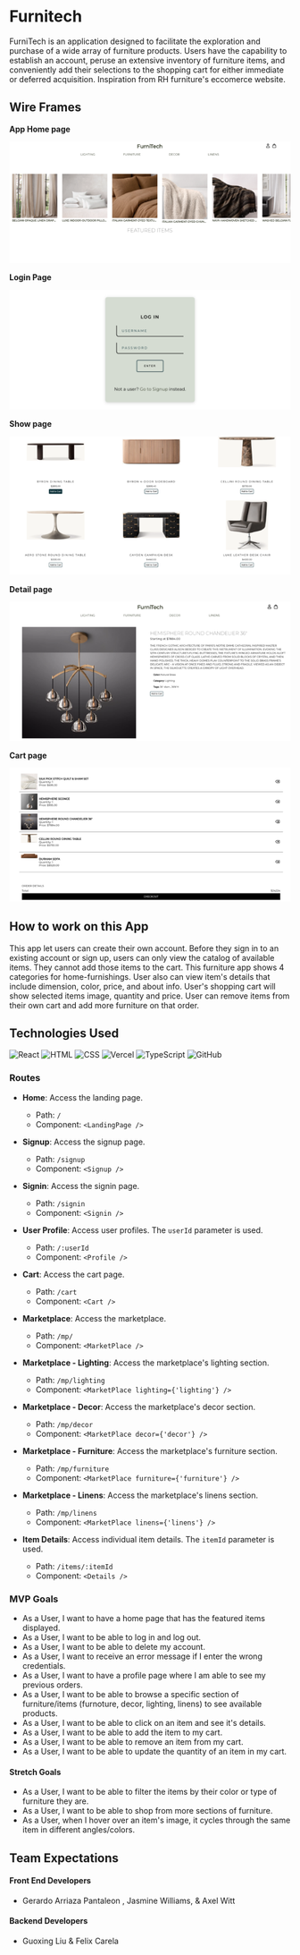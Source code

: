 
# Furnitech

FurniTech is an application designed to facilitate the exploration and purchase of a wide array of furniture products. Users have the capability to establish an account, peruse an extensive inventory of furniture items, and conveniently add their selections to the shopping cart for either immediate or deferred acquisition. Inspiration from RH furniture's eccomerce website.

## Wire Frames

**App Home page**

![image](<Homepage.png>)

**Login Page**

![image](<Loginpage.png>)

**Show page**

![image](<Showpage.png>)

**Detail page**

![image](<Detailpage.png>)

**Cart page**

![image](<Cart.png>)

## How to work on this App
This app let users can create their own account. Before they sign in to an existing account or sign up, users can only view the catalog of available items. They cannot add those items to the cart. This furniture app shows 4 categories  for home-furnishings. User also can view item's details that include dimension, color, price, and about info. User's shopping cart will show selected items image, quantity and price. User can remove items from their own cart and add more furniture on that order.

## Technologies Used


![React](https://img.shields.io/badge/react-%2320232a.svg?style=for-the-badge&logo=react&logoColor=%2361DAFB)
![HTML](https://img.shields.io/badge/html5-%23E34F26.svg?style=for-the-badge&logo=html5&logoColor=white)
![CSS](https://img.shields.io/badge/css3-%231572B6.svg?style=for-the-badge&logo=css3&logoColor=white)
![Vercel](https://img.shields.io/badge/vercel-%23000000.svg?style=for-the-badge&logo=vercel&logoColor=white)
![TypeScript](https://img.shields.io/badge/typescript-%23007ACC.svg?style=for-the-badge&logo=typescript&logoColor=white)
![GitHub](https://img.shields.io/badge/github-%23121011.svg?style=for-the-badge&logo=github&logoColor=white)

### Routes

- **Home**: Access the landing page.
  - Path: `/`
  - Component: `<LandingPage />`

- **Signup**: Access the signup page.
  - Path: `/signup`
  - Component: `<Signup />`

- **Signin**: Access the signin page.
  - Path: `/signin`
  - Component: `<Signin />`

- **User Profile**: Access user profiles. The `userId` parameter is used.
  - Path: `/:userId`
  - Component: `<Profile />`

- **Cart**: Access the cart page.
  - Path: `/cart`
  - Component: `<Cart />`

- **Marketplace**: Access the marketplace.
  - Path: `/mp/`
  - Component: `<MarketPlace />`

- **Marketplace - Lighting**: Access the marketplace's lighting section.
  - Path: `/mp/lighting`
  - Component: `<MarketPlace lighting={'lighting'} />`

- **Marketplace - Decor**: Access the marketplace's decor section.
  - Path: `/mp/decor`
  - Component: `<MarketPlace decor={'decor'} />`

- **Marketplace - Furniture**: Access the marketplace's furniture section.
  - Path: `/mp/furniture`
  - Component: `<MarketPlace furniture={'furniture'} />`

- **Marketplace - Linens**: Access the marketplace's linens section.
  - Path: `/mp/linens`
  - Component: `<MarketPlace linens={'linens'} />`

- **Item Details**: Access individual item details. The `itemId` parameter is used.
  - Path: `/items/:itemId`
  - Component: `<Details />`

### MVP Goals

- As a User, I want to have a home page that has the featured items displayed.
- As a User, I want to be able to log in and log out.
- As a User, I want to be able to delete my account.
- As a User, I want to receive an error message if I enter the wrong credentials.
- As a User, I want to have a profile page where I am able to see my previous orders.
- As a User, I want to be able to browse a specific section of furniture/items (furnoture, decor, lighting, linens) to see available products.
- As a User, I want to be able to click on an item and see it's details.
- As a User, I want to be able to add the item to my cart.
- As a User, I want to be able to remove an item from my cart.
- As a User, I want to be able to update the quantity of an item in my cart.
#### Stretch Goals
- As a User, I want to be able to filter the items by their color or type of furniture they are.
- As a User, I want to be able to shop from more sections of furniture.
- As a User, when I hover over an item's image, it cycles through the same item in different angles/colors.


## Team Expectations

#### Front End Developers
- Gerardo Arriaza Pantaleon , Jasmine Williams, & Axel Witt  

#### Backend Developers
- Guoxing Liu & Felix Carela 
